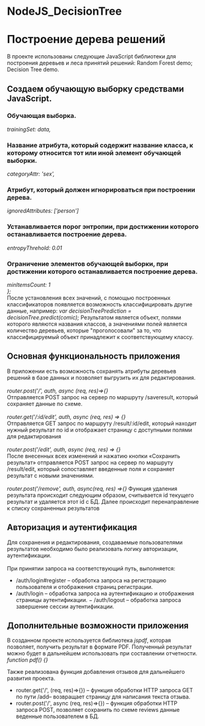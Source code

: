 # NodeJS_DecisionTree
# Построение дерева решений  
В проекте использованы следующие JavaScript библиотеки для построения деревьев и леса принятий решений: Random Forest demo; Decision Tree demo.  
## Создаем обучающую выборку средствами JavaScript.  
### Обучающая выборка.
*trainingSet: data,*  
### Название атрибута, который содержит название класса, к которому относится тот или иной элемент обучающей выборки.
*categoryAttr: 'sex',*   
### Атрибут, который должен игнорироваться при построении дерева.
*ignoredAttributes: ['person']*  
### Устанавливается порог энтропии, при достижении которого останавливается построение дерева.
*entropyThrehold: 0.01*  
### Ограничение элементов обучающей выборки, при достижении которого останавливается построение дерева.
*minItemsCount: 1  
};*  
После установления всех значений, с помощью построенных классификаторов появляется возможность классифицировать другие данные, например:
*var decisionTreePrediction = decisionTree.predict(comic);*
Результатом является объект, полями которого являются названия классов, а значениями полей является количество деревьев, которые "проголосовали" за то, что классифицируемый объект принадлежит к соответствующему классу.
## Основная функциональность приложения
В приложении есть возможность сохранять атрибуты деревьев решений в базе данных и позволяет выгрузить их для редактирования.  
<br>
*router.post('/', auth, async (req, res)=>{}*  
Отправляется POST запрос на сервер по маршруту /saveresult, который сохраняет данные по схеме.  
<br>
*router.get('/:id/edit', auth, async (req, res) => {}*  
Отправляется GET запрос по маршруту /result/:id/edit, который находит нужный результат по id и отображает страницу с доступными полями для редактирования  
<br>
*router.post('/edit', auth, async (req, res) => {}*  
После внесенных всех изменений и нажатию кнопки «Сохранить результат» отправляется POST запрос на сервер по маршруту /result/edit, который сопоставляет введенные поля и сохраняет  результат с новыми значениями.  
<br>
*router.post('/remove', auth, async(req, res) =>{}*
Функция удаления результата происходит следующим образом, считывается id текущего результат и удаляется этот id с БД. Далее происходит перенаправление к списку сохраненных результатов  

## Авторизация и аутентификация
Для сохранения и редактирования, создаваемые пользователями результатов необходимо было реализовать логику авторизации, аутентификации.    
<br>
При принятии запроса на соответствующий путь, выполняется:
* /auth/login#register – обработка запроса на регистрацию пользователя и отображения страниц регистрации. 
* /auth/login – обработка запроса на аутентификацию и отображения страницы аутентификации. − /auth/logout – обработка запроса завершение сессии аутентификации.

## Дополнительные возможности приложения
В созданном проекте используется библиотека *jspdf*, которая позволяет, получить результат в формате PDF. Полученный результат можно будет в дальнейшем использовать при составлении отчетности.    
*function pdf() {}*  

Также реализована функция добавления отзывов для дальнейшего развития проекта.
*	router.get('/', (req, res)=>{}) – функция обработки HTTP запроса GET по пути /add– возвращает страницу для написания текста отзыва. 
*	router.post('/', async (req, res)=>{}) – функция обработки HTTP запроса POST, позволяет сохранить по схеме reviews данные веденные пользователем в БД.

